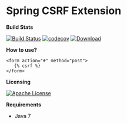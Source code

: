 # Spring CSRF Extension

**Build Stats**

[![Build Status](https://travis-ci.org/jtwig/jtwig-spring-csrf-extension.svg?branch=master)](https://travis-ci.org/jtwig/jtwig-spring-csrf-extension)
[![codecov](https://codecov.io/gh/jtwig/jtwig-spring-csrf-extension/branch/master/graph/badge.svg)](https://codecov.io/gh/jtwig/jtwig-spring-csrf-extension)
[![Download](https://api.bintray.com/packages/jtwig/maven/jtwig-spring-csrf-extension/images/download.svg) ](https://bintray.com/jtwig/maven/jtwig-spring-csrf-extension/_latestVersion)

**How to use?**

```twig
<form action="#" method="post">
   {% csrf %}
</form>
```

**Licensing**

[![Apache License](https://img.shields.io/hexpm/l/plug.svg?maxAge=2592000)]()

**Requirements**

- Java 7
